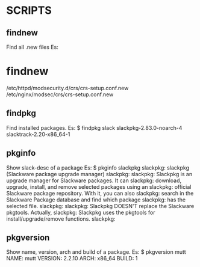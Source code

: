 # SCRIPTS

## findnew

Find all .new files
Es: 
 # findnew 
 /etc/httpd/modsecurity.d/crs/crs-setup.conf.new
 /etc/nginx/modsec/crs/crs-setup.conf.new

## findpkg

Find installed packages.
Es: 
 $ findpkg slack
 slackpkg-2.83.0-noarch-4
 slacktrack-2.20-x86_64-1

## pkginfo  

Show slack-desc of a package
Es:
 $ pkginfo slackpkg
 slackpkg: slackpkg (Slackware package upgrade manager)
 slackpkg:
 slackpkg: Slackpkg is an upgrade manager for Slackware packages. It can
 slackpkg: download, upgrade, install, and remove selected packages using an
 slackpkg: official Slackware package repository. With it, you can also
 slackpkg: search in the Slackware Package database and find which package
 slackpkg: has the selected file.
 slackpkg:
 slackpkg: Slackpkg DOESN'T replace the Slackware pkgtools. Actually,
 slackpkg: Slackpkg uses the pkgtools for install/upgrade/remove functions.
 slackpkg:

## pkgversion 

Show name, version, arch and build of a package.
Es:
 $ pkgversion mutt
 NAME: mutt
 VERSION: 2.2.10
 ARCH: x86_64
 BUILD: 1

